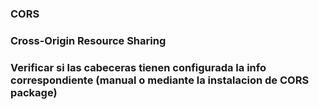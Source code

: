 ### CORS
### Cross-Origin Resource Sharing
### Verificar si las cabeceras tienen configurada la info correspondiente (manual o mediante la instalacion de CORS package)


